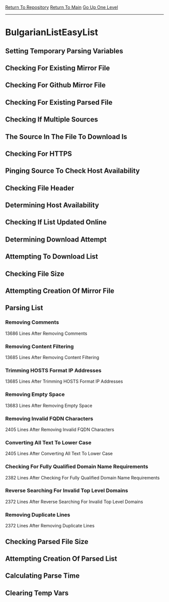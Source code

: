 [Return To Repository](https://github.com/deathbybandaid/piholeparser/)
[Return To Main](https://github.com/deathbybandaid/piholeparser/blob/master/RecentRunLogs/Mainlog.md)
[Go Up One Level](https://github.com/deathbybandaid/piholeparser/blob/master/RecentRunLogs/TopLevelScripts/30-Processing-External-Blacklists.md)
____________________________________
# BulgarianListEasyList
## Setting Temporary Parsing Variables
## Checking For Existing Mirror File
## Checking For Github Mirror File
## Checking For Existing Parsed File
## Checking If Multiple Sources
## The Source In The File To Download Is
## Checking For HTTPS
## Pinging Source To Check Host Availability
## Checking File Header
## Determining Host Availability
## Checking If List Updated Online
## Determining Download Attempt
## Attempting To Download List
## Checking File Size
## Attempting Creation Of Mirror File
## Parsing List
### Removing Comments
13686 Lines After Removing Comments
### Removing Content Filtering
13685 Lines After Removing Content Filtering
### Trimming HOSTS Format IP Addresses
13685 Lines After Trimming HOSTS Format IP Addresses
### Removing Empty Space
13683 Lines After Removing Empty Space
### Removing Invalid FQDN Characters
2405 Lines After Removing Invalid FQDN Characters
### Converting All Text To Lower Case
2405 Lines After Converting All Text To Lower Case
### Checking For Fully Qualified Domain Name Requirements
2382 Lines After Checking For Fully Qualified Domain Name Requirements
### Reverse Searching For Invalid Top Level Domains
2372 Lines After Reverse Searching For Invalid Top Level Domains
### Removing Duplicate Lines
2372 Lines After Removing Duplicate Lines
## Checking Parsed File Size
## Attempting Creation Of Parsed List
## Calculating Parse Time
## Clearing Temp Vars

